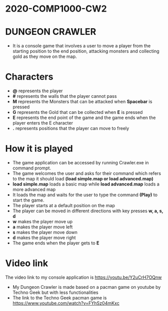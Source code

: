 # 2020-COMP1000-CW2

# DUNGEON CRAWLER
* It is a console game that involves a user to move a player from the starting position to the end position, attacking monsters and collecting gold as they move on the map.


# Characters
* **@** represents the player
* **#** represents the walls that the player cannot pass
* **M** represents the Monsters that can be attacked when **Spacebar** is pressed
* **G** represents the Gold that can be collected when **E** is pressed
* **E** represents the end point of the game and the game ends when the player enters the E character
* **.** represents positions that the player can move to freely

# How it is played
* The game application can be accessed by running Crawler.exe in command prompt.
* The game welcomes the user and asks for their command which refers to the map it should load **(load simple.map or load advanced.map)** 
* **load simple.map** loads a basic map while **load advanced.map** loads a more advanced map
* It loads the map and waits for the user to type the command **(Play)** to start the game.
* The player starts at a default position on the map
* The player can be moved in different directions with key presses **w, a, s, d**
* **w** makes the player move up
* **a** makes the player move left
* **s** makes the player move down
* **d** makes the player move right
* The game ends when the player gets to **E**




# Video link
The video link to my console application is https://youtu.be/Y2uCrH7OQnw

* My Dungeon Crawler is made based on a pacman game on youtube by Techno Geek but with less functionalities
* The link to the Techno Geek pacman game is https://www.youtube.com/watch?v=FYhSz04mKxc
